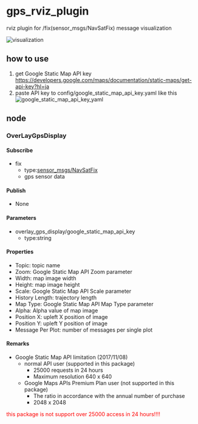 # gps_rviz_plugin
rviz plugin for /fix(sensor_msgs/NavSatFix) message visualization  

![visualization](https://github.com/hakuturu583/gps_rviz_plugin/blob/master/images/OverlayGpsDisplay.png)

## how to use  
1. get Google Static Map API key  
https://developers.google.com/maps/documentation/static-maps/get-api-key?hl=ja  
2. paste API key to config/google_static_map_api_key.yaml like this  
![google_static_map_api_key_yaml](https://github.com/hakuturu583/gps_rviz_plugin/blob/master/images/sample.png)  

## node  
### OverLayGpsDisplay  
#### Subscribe  
- fix  
  - type:[sensor_msgs/NavSatFix](http://docs.ros.org/api/sensor_msgs/html/msg/NavSatFix.html)  
  - gps sensor data

#### Publish  
- None  

#### Parameters  
- overlay_gps_display/google_static_map_api_key
  - type:string

#### Properties  
- Topic: topic name  
- Zoom: Google Static Map API Zoom parameter  
- Width: map image width  
- Height: map image height  
- Scale: Google Static Map API Scale parameter  
- History Length: trajectory length
- Map Type: Google Static Map API Map Type parameter
- Alpha: Alpha value of map image
- Position X: upleft X position of image  
- Position Y: upleft Y position of image
- Message Per Plot: number of messages per single plot  

#### Remarks
- Google Static Map API limitation (2017/11/08)  
  - normal API user (supported in this package)
    - 25000 requests in 24 hours
    - Maximum resolution 640 x 640   
  - Google Maps APIs Premium Plan user (not supported in this package)
    - The ratio in accordance with the annual number of purchase  
    - 2048 x 2048

<font color="Red">this package is not support over 25000 access in 24 hours!!!!</font>
